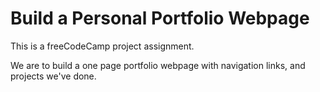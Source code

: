 # Build a Personal Portfolio Webpage

This is a freeCodeCamp project assignment.

We are to build a one page portfolio webpage with navigation links, and projects we've done.
